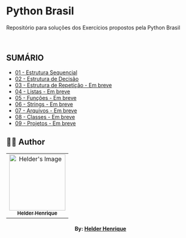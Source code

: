 # Python Brasil
Repositório para soluções dos Exercícios propostos pela Python Brasil

<br>

## SUMÁRIO

- [01 - Estrutura Sequencial](https://github.com/theHprogrammer/PYTHON_CLASS/blob/main/PYTHON_BRASIL/EstruturaSequecial.ipynb)
- [02 - Estrutura de Decisão](https://github.com/theHprogrammer/PYTHON_CLASS/blob/main/PYTHON_BRASIL/EstruturaDecisao.ipynb)
- [03 - Estrutura de Repetição - Em breve](#)
- [04 - Listas - Em breve](#)
- [05 - Funções - Em breve](#)
- [06 - Strings - Em breve](#)
- [07 - Arquivos - Em breve](#)
- [08 - Classes - Em breve](#)
- [09 - Projetos - Em breve](#)


## 👨‍💻 Author

<table align="center">
    <tr>
        <td align="center">
            <a href="https://github.com/theHprogrammer">
                <img src="https://avatars.githubusercontent.com/u/79870881?v=4" width="150px;" alt="Helder's Image" />
                <br />
                <sub><b>Helder Henrique</b></sub>
            </a>
        </td>    
    </tr>
</table>
<h4 align="center">
   By: <a href="https://www.linkedin.com/in/theHprogrammer/" target="_blank"> Helder Henrique </a>
</h4>